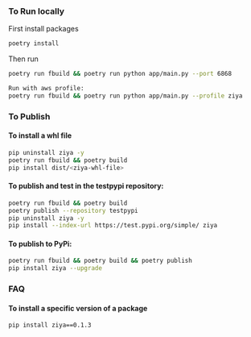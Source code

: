 ### To Run locally
First install packages
```bash
poetry install
```
Then run
```bash
poetry run fbuild && poetry run python app/main.py --port 6868

Run with aws profile: 
poetry run fbuild && poetry run python app/main.py --profile ziya
```

### To Publish
#### To install a whl file
```bash
pip uninstall ziya -y
poetry run fbuild && poetry build
pip install dist/<ziya-whl-file>
```

#### To publish and test in the testpypi repository:
```bash
poetry run fbuild && poetry build
poetry publish --repository testpypi
pip uninstall ziya -y
pip install --index-url https://test.pypi.org/simple/ ziya
```
#### To publish to PyPi:
```bash
poetry run fbuild && poetry build && poetry publish
pip install ziya --upgrade
```

### FAQ
#### To install a specific version of a package
```bash
pip install ziya==0.1.3
```